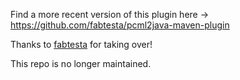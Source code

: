Find a more recent version of this plugin here -> https://github.com/fabtesta/pcml2java-maven-plugin

Thanks to [fabtesta](https://github.com/fabtesta) for taking over!

This repo is no longer maintained.
